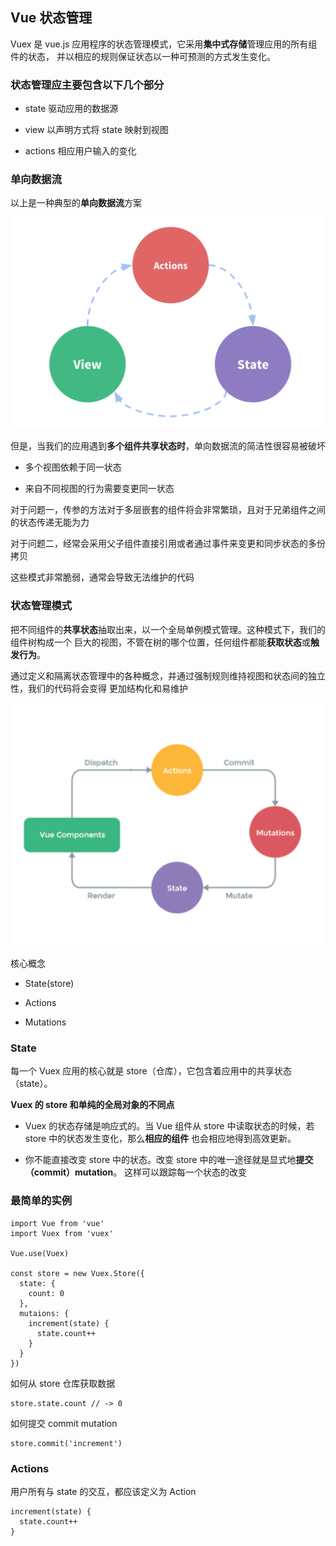 ## Vue 状态管理

Vuex 是 vue.js 应用程序的状态管理模式，它采用**集中式存储**管理应用的所有组件的状态，
并以相应的规则保证状态以一种可预测的方式发生变化。

### 状态管理应主要包含以下几个部分

- state 驱动应用的数据源

- view 以声明方式将 state 映射到视图

- actions 相应用户输入的变化

### 单向数据流

以上是一种典型的**单向数据流**方案

<p align="center">
  <img width="500" src="../../github/image/vuex/one-way.png" />
</p>

但是，当我们的应用遇到**多个组件共享状态时**，单向数据流的简洁性很容易被破坏

- 多个视图依赖于同一状态

- 来自不同视图的行为需要变更同一状态

对于问题一，传参的方法对于多层嵌套的组件将会非常繁琐，且对于兄弟组件之间的状态传递无能为力

对于问题二，经常会采用父子组件直接引用或者通过事件来变更和同步状态的多份拷贝

这些模式非常脆弱，通常会导致无法维护的代码

### 状态管理模式

把不同组件的**共享状态**抽取出来，以一个全局单例模式管理。这种模式下，我们的组件树构成一个
巨大的视图，不管在树的哪个位置，任何组件都能**获取状态**或**触发行为**。

通过定义和隔离状态管理中的各种概念，并通过强制规则维持视图和状态间的独立性，我们的代码将会变得
更加结构化和易维护

<p align="center">
  <img width="600" src="../../github/image/vuex/strategy.png" />
</p>

核心概念

- State(store)

- Actions

- Mutations

### State

每一个 Vuex 应用的核心就是 store（仓库），它包含着应用中的共享状态（state）。

**Vuex 的 store 和单纯的全局对象的不同点**

- Vuex 的状态存储是响应式的。当 Vue 组件从 store 中读取状态的时候，若 store 中的状态发生变化，那么**相应的组件**
  也会相应地得到高效更新。

- 你不能直接改变 store 中的状态。改变 store 中的唯一途径就是显式地**提交（commit）mutation**。
  这样可以跟踪每一个状态的改变

### 最简单的实例

```
import Vue from 'vue'
import Vuex from 'vuex'

Vue.use(Vuex)

const store = new Vuex.Store({
  state: {
    count: 0
  },
  mutaions: {
    increment(state) {
      state.count++
    }
  }
})
```

如何从 store 仓库获取数据

```
store.state.count // -> 0
```

如何提交 commit mutation

```
store.commit('increment')
```

### Actions

用户所有与 state 的交互，都应该定义为 Action

```
increment(state) {
  state.count++
}
```
